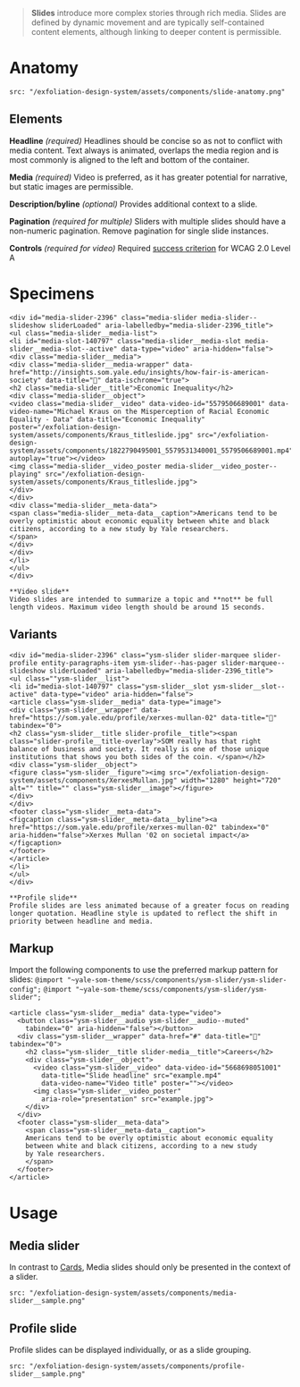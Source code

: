> **Slides** introduce more complex stories through rich media. Slides are defined by dynamic movement and are typically self-contained content elements, although linking to deeper content is permissible.

# Anatomy
```image|plain,span-6
src: "/exfoliation-design-system/assets/components/slide-anatomy.png"
```
## Elements

**Headline**
*(required)* Headlines should be concise so as not to conflict with media content. Text always is animated, overlaps the media region and is most commonly is aligned to the left and bottom of the container. 

**Media**
*(required)* Video is preferred, as it has greater potential for narrative, but static images are permissible. 

**Description/byline**
*(optional)*  Provides additional context to a slide.

**Pagination**
*(required for multiple)* Sliders with multiple slides should have a non-numeric pagination. Remove pagination for single slide instances.

**Controls**
*(required for video)*  Required [success criterion] for WCAG 2.0 Level A


# Specimens
```html|plain,light,no-source
<div id="media-slider-2396" class="media-slider media-slider--slideshow sliderLoaded" aria-labelledby="media-slider-2396_title">
<ul class="media-slider__media-list">
<li id="media-slot-140797" class="media-slider__media-slot media-slider__media-slot--active" data-type="video" aria-hidden="false">
<div class="media-slider__media">
<div class="media-slider__media-wrapper" data-href="http://insights.som.yale.edu/insights/how-fair-is-american-society" data-title="" data-ischrome="true">
<h2 class="media-slider__title">Economic Inequality</h2>
<div class="media-slider__object">
<video class="media-slider__video" data-video-id="5579506689001" data-video-name="Michael Kraus on the Misperception of Racial Economic Equality - Data" data-title="Economic Inequality" poster="/exfoliation-design-system/assets/components/Kraus_titleslide.jpg" src="/exfoliation-design-system/assets/components/1822790495001_5579531340001_5579506689001.mp4" autoplay="true"></video>
<img class="media-slider__video_poster media-slider__video_poster--playing" src="/exfoliation-design-system/assets/components/Kraus_titleslide.jpg">
</div>
</div>
<div class="media-slider__meta-data">
<span class="media-slider__meta-data__caption">Americans tend to be overly optimistic about economic equality between white and black citizens, according to a new study by Yale researchers.
</span>
</div>
</div>
</li>
</ul>
</div>
```
```hint|neutral
**Video slide**
Video slides are intended to summarize a topic and **not** be full length videos. Maximum video length should be around 15 seconds.
```

## Variants
```html|plain,light,no-source
<div id="media-slider-2396" class="ysm-slider slider-marquee slider-profile entity-paragraphs-item ysm-slider--has-pager slider-marquee--slideshow sliderLoaded" aria-labelledby="media-slider-2396_title">
<ul class=""ysm-slider__list">
<li id="media-slot-140797" class="ysm-slider__slot ysm-slider__slot--active" data-type="video" aria-hidden="false">
<article class="ysm-slider__media" data-type="image">
<div class="ysm-slider__wrapper" data-href="https://som.yale.edu/profile/xerxes-mullan-02" data-title="" tabindex="0">
<h2 class="ysm-slider__title slider-profile__title"><span class="slider-profile__title-overlay">SOM really has that right balance of business and society. It really is one of those unique institutions that shows you both sides of the coin. </span></h2>          <div class="ysm-slider__object">
<figure class="ysm-slider__figure"><img src="/exfoliation-design-system/assets/components/XerxesMullan.jpg" width="1280" height="720" alt="" title="" class="ysm-slider__image"></figure>
</div>
</div>
<footer class="ysm-slider__meta-data">
<figcaption class="ysm-slider__meta-data__byline"><a href="https://som.yale.edu/profile/xerxes-mullan-02" tabindex="0" aria-hidden="false">Xerxes Mullan '02 on societal impact</a></figcaption>
</footer>
</article>
</li>
</ul>
</div>
```

```hint|neutral
**Profile slide**
Profile slides are less animated because of a greater focus on reading longer quotation. Headline style is updated to reflect the shift in priority between headline and media.
```
## Markup
Import the following components to use the preferred markup pattern for slides:
`@import "~yale-som-theme/scss/components/ysm-slider/ysm-slider-config";`
`@import "~yale-som-theme/scss/components/ysm-slider/ysm-slider";`
```code|lang-html
<article class="ysm-slider__media" data-type="video">
  <button class="ysm-slider__audio ysm-slider__audio--muted" 
    tabindex="0" aria-hidden="false"></button>
  <div class="ysm-slider__wrapper" data-href="#" data-title="" tabindex="0">
    <h2 class="ysm-slider__title slider-media__title">Careers</h2>
    <div class="ysm-slider__object">
      <video class="ysm-slider__video" data-video-id="5668698051001" 
        data-title="Slide headline" src="example.mp4" 
        data-video-name="Video title" poster=""></video>
      <img class="ysm-slider__video_poster" 
        aria-role="presentation" src="example.jpg">
    </div>
  </div>
  <footer class="ysm-slider__meta-data">
    <span class="ysm-slider__meta-data__caption">
    Americans tend to be overly optimistic about economic equality 
    between white and black citizens, according to a new study 
    by Yale researchers.
    </span>
  </footer>
</article>
```
# Usage

## Media slider
In contrast to [Cards], Media slides should only be presented in the context of a slider.
```image|plain
src: "/exfoliation-design-system/assets/components/media-slider__sample.png"
```
## Profile slide
Profile slides can be displayed individually, or as a slide grouping.
```image|plain
src: "/exfoliation-design-system/assets/components/profile-slider__sample.png"
```

[cards]: /components/cards
[success criterion]: https://www.w3.org/TR/UNDERSTANDING-WCAG20/time-limits-pause.html
